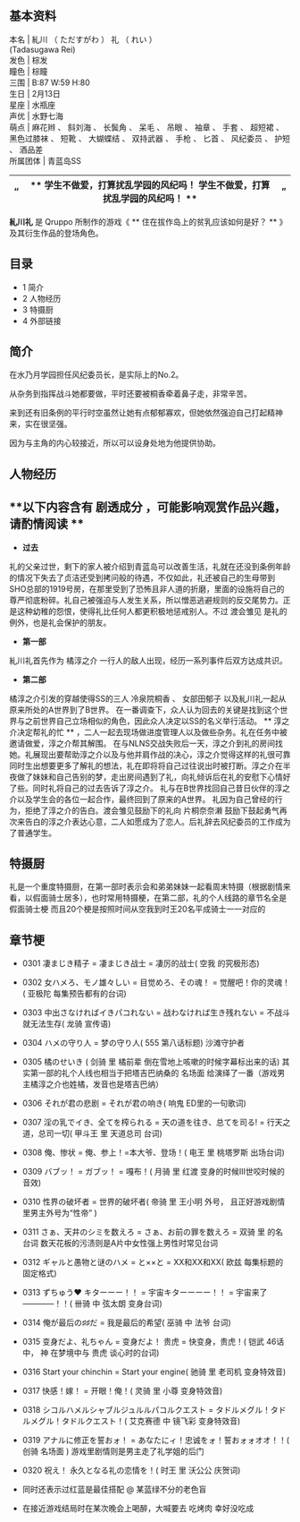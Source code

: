 **基本资料**  
---  
本名  |  糺川  （  ただすがわ  ）  礼  （  れい  ）    
(Tadasugawa Rei)  
发色  |  棕发   
瞳色  |  棕瞳   
三围  |  B:87 W:59 H:80   
生日  |  2月13日   
星座  |  水瓶座   
声优  |  水野七海   
萌点  |  麻花辫  、  斜刘海  、  长鬓角  、  呆毛  、  吊眼  、  袖章  、  手套  、  超短裙  、  黑色过膝袜  、  短靴  、  大蝴蝶结  、  双持武器  、  手枪  、  匕首  、  风纪委员  、  护短  、  酒品差   
所属团体  |  青蓝岛SS   
  
“  |  ** 学生不做爱，打算扰乱学园的风纪吗！  学生不做爱，打算扰乱学园的风纪吗！  ** |  ”   
---|---|---  
  
**糺川礼** 是  Qruppo  所制作的游戏《 ** 住在拔作岛上的贫乳应该如何是好？  ** 》及其衍生作品的登场角色。

##  目录

  * 1  简介 
  * 2  人物经历 
  * 3  特摄厨 
  * 4  外部链接 

##  简介

在水乃月学园担任风纪委员长，是实际上的No.2。

从杂务到指挥战斗她都要做，平时还要被桐香牵着鼻子走，非常辛苦。

来到还有旧条例的平行时空虽然让她有点郁郁寡欢，但她依然强迫自己打起精神来，实在很坚强。

因为与主角的内心较接近，所以可以设身处地为他提供协助。

##  人物经历

**以下内容含有 剧透成分  ，可能影响观赏作品兴趣，请酌情阅读 **  
---  
  
  * **过去**

礼的父亲过世，剩下的家人被介绍到青蓝岛可以改善生活，礼就在还没到条例年龄的情况下失去了贞洁还受到拷问般的待遇，不仅如此，礼还被自己的生母带到SHO总部的1919号房，在那里受到了恐怖且非人道的折磨，里面的设施将自己的尊严彻底粉碎。礼自己被强迫与人发生关系，所以憎恶逃避规则的反交尾势力。正是这种幼稚的怨恨，使得礼比任何人都更积极地惩戒别人。不过
渡会雏见  是礼的例外，也是礼会保护的朋友。

  * **第一部**

糺川礼首先作为  橘淳之介  一行人的敌人出现，经历一系列事件后双方达成共识。

  * **第二部**

橘淳之介引发的穿越使得SS的三人  冷泉院桐香  、  女部田郁子  以及糺川礼一起从原来所处的A世界到了B世界。
在一番调查下，众人认为回去的关键是找到这个世界与之前世界自己立场相似的角色，因此众人决定以SS的名义举行活动。  ** 淳之介决定帮礼的忙  **
，二人一起去现场做进度管理人以及做些杂务。礼在任务中被邀请做爱，淳之介帮其解围。
在与NLNS交战失败后一天，淳之介到礼的房间找她。礼展现出要帮助淳之介以及与他并肩作战的决心，淳之介觉得这样的礼很可靠同时生出想要更多了解礼的想法，礼在即将将自己过往说出时被打断。淳之介在半夜做了妹妹和自己告别的梦，走出房间遇到了礼，向礼倾诉后在礼的安慰下心情好了些。同时礼将自己的过去告诉了淳之介。
礼与在B世界找回自己昔日伙伴的淳之介以及学生会的各位一起合作，最终回到了原来的A世界。 礼因为自己曾经的行为，拒绝了淳之介的告白。渡会雏见鼓励下的礼向
片桐奈奈濑  鼓励下鼓起勇气再次来告白的淳之介表达心意，二人如愿成为了恋人。后礼辞去风纪委员的工作成为了普通学生。  
  
##  特摄厨

礼是一个重度特摄厨，在第一部时表示会和弟弟妹妹一起看周末特摄（根据剧情来看，以假面骑士居多），也时常用特摄梗，在第二部，礼的个人线路的章节名全是假面骑士梗
而且20个梗是按照时间从空我到时王20名平成骑士一一对应的

章节梗  
---  
  
  * 0301 凄まじき精子 = 凄まじき战士 = 凄厉的战士(  空我  的究极形态) 
  * 0302 女ハメろ、モノ雄々しい = 目觉めろ、その魂！ = 觉醒吧！你的灵魂！(  亚极陀  每集预告都有的台词) 
  * 0303 中出さなければイきパコれない = 战わなければ生き残れない = 不战斗就无法生存(  龙骑  宣传语) 
  * 0304 ハメの守り人 = 梦の守り人(  555  第八话标题)  沙滩守护者 
  * 0305 橘のせいき (  剑骑  里  橘前辈  倒在雪地上咳嗽的时候字幕标出来的话)  其实第一部的礼个人线也相当于把塔吉巴纳桑的  名场面  给演绎了一番（游戏男主橘淳之介也姓橘，发音也是塔吉巴纳） 
  * 0306 それが君の悲剧 = それが君の响き(  响鬼  ED里的一句歌词) 
  * 0307 淫の乳でイき、全てを榨られる = 天の道を往き、总てを司る! = 行天之道，总司一切(  甲斗王  里  天道总司  台词) 
  * 0308 俺、惨状 = 俺、参上！=本大爷、登场！(  电王  里  桃塔罗斯  出场台词) 
  * 0309 バブッ！ = ガブッ！ = 嘎布！(  月骑  里  红渡  变身的时候Ⅲ世咬时候的音效) 
  * 0310 性界の破坏者 = 世界的破坏者(  帝骑  里  王小明  外号，  且正好游戏剧情里男主外号为“性帝”  ) 
  * 0311 さぁ、天井のシミを数えろ = さぁ、お前の罪を数えろ =  双骑  里  的名台词  数天花板的污渍则是A片中女性强上男性时常见台词 
  * 0312 ギャルと愚物と谜のハメ = と××と = XX和XX和XX(  欧兹  每集标题的固定格式) 
  * 0313 ずちゅう♥ キターーー！！ = 宇宙キターーーー！！ = 宇宙来了————！！(  卌骑  中  弦太朗  变身台词) 
  * 0314 俺が最后の♯♯だ = 我是最后的希望(  巫骑  中  法爷  台词) 
  * 0315 变身だよ、礼ちゃん = 变身だよ！ 贵虎 = 快变身，贵虎！(  铠武  46话中，  神  在梦境中与  贵虎  谈心时的台词) 
  * 0316 Start your chinchin = Start your engine(  驰骑  里  老司机  变身特效音) 
  * 0317 快感！嫁！ = 开眼！俺！(  灵骑  里  小尊  变身特效音) 
  * 0318 シコルハメルシャブルジュルルパコルクエスト = タドルメグル！タドルメグル！タドルクエスト！(  艾克赛德  中  镜飞彩  变身特效音) 
  * 0319 アナルに修正を誓おォ！ = あなたにィ！忠诚をォ！誓おォォオオ！！(  创骑  名场面  )  游戏里剧情则是男主走了礼学姐的后门 
  * 0320 祝え！ 永久となる礼の恋情を！(  时王  里  沃公公  庆贺词) 

  
  
  * 同时还表示过红蓝是最佳搭配  @  某蓝绿不分的老色盲 

  * 在接近游戏结局时在某次晚会上喝醉，大喊要去  吃烤肉  幸好没吃成 